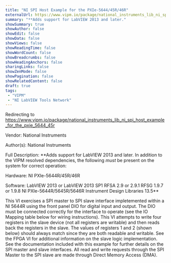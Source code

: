 ```yaml
---
title: "NI SPI Host Example for the PXIe-5644/45R/46R"
externalUrl: https://www.vipm.io/package/national_instruments_lib_ni_spi_host_example_for_the_pxie_5644_45r
summary: "**Adds support for LabVIEW 2013 and later."
showSummary: true
showAuthor: false
showEdit: false
showData: false
showViews: false
showReadingTime: false
showWordCount: false
showBreadcrumbs: false
showHeadingAnchors: false
sharingLinks: false
showZenMode: false
showPagination: false
showRelatedContent: false
draft: true
tags:
 - "VIPM"
 - "NI LabVIEW Tools Network"
---
```


Redirecting to https://www.vipm.io/package/national_instruments_lib_ni_spi_host_example_for_the_pxie_5644_45r

Vendor: National Instruments

Author(s): National Instruments
 
Full Description:
**Adds support for LabVIEW 2013 and later.  In addition to the VIPM resolved dependencies, the following *must* be present on the system for correct operation:

Hardware:
NI PXIe-5644R/45R/46R

Software:
LabVIEW 2013 or LabVIEW 2013 SP1
RFSA 2.9 or 2.9.1
RFSG 1.9.7 or 1.9.8
NI PXIe-5644R/5645R/5646R Instrument Design Libraries 13.5**

This VI exercises a SPI master to SPI slave interface impletemented within a NI 5644R using the front panel DIO for digital input and output. The DIO must be connected correctly for the interface to operate (see the IO Mapping table below for wiring instructions). This VI attempts to write four registers in the slave device (not all registers are writable) and then reads back the registers in the slave. The values of registers 1 and 2 (shown below) should always match since they are both readable and writable. See the FPGA VI for additional information on the slave logic implementation. See the documentation included with this example for further details on the SPI master and slave interfaces. All read and write requests through the SPI Master to the SPI slave are made through Direct Memory Access (DMA).